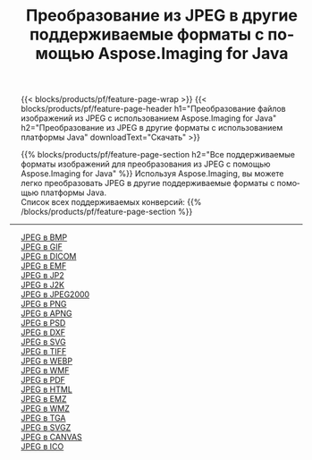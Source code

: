 ﻿---
title: Преобразование из JPEG в другие поддерживаемые форматы с помощью Aspose.Imaging for Java 
weight: 3920
url: /ru/java/conversion/from/jpeg 
lang: ru
langdirlevel: 2
locales: zh-hans,ja,it,ru,de,es,fr,nl,id,lt,pl,pt,vi,tr,ko,zh-hant,ar,hi,th,sv,cs,uk,he
description: Используя Aspose.Imaging, вы можете легко конвертировать из JPEG в другие форматы, используя платформу Java.
---

{{< blocks/products/pf/feature-page-wrap >}}
{{< blocks/products/pf/feature-page-header h1="Преобразование файлов изображений из JPEG с использованием Aspose.Imaging for Java" h2="Преобразование из JPEG в другие форматы с использованием платформы Java" downloadText="Скачать" >}}


{{% blocks/products/pf/feature-page-section  h2="Все поддерживаемые форматы изображений для преобразования из JPEG с помощью Aspose.Imaging for Java" %}}
Используя Aspose.Imaging, вы можете легко преобразовать JPEG в другие поддерживаемые форматы с помощью платформы Java.
<br/>
Список всех поддерживаемых конверсий:
{{% /blocks/products/pf/feature-page-section %}}
<div class="container-fluid productfamilypage bg-gray">
    <div class="convertypes bg-gray agp-content section">
        <div class="container">
		<hr style="margin-left:-20px;"/>
		<div class="row other-converters">
		    <div class='col-md-2 other-converter remove-lp remove-rp'><a href="/imaging/ru/java/conversion/jpeg-to-bmp" >JPEG в BMP</a></div><div class='col-md-2 other-converter remove-lp remove-rp'><a href="/imaging/ru/java/conversion/jpeg-to-gif" >JPEG в GIF</a></div><div class='col-md-2 other-converter remove-lp remove-rp'><a href="/imaging/ru/java/conversion/jpeg-to-dicom" >JPEG в DICOM</a></div><div class='col-md-2 other-converter remove-lp remove-rp'><a href="/imaging/ru/java/conversion/jpeg-to-emf" >JPEG в EMF</a></div><div class='col-md-2 other-converter remove-lp remove-rp'><a href="/imaging/ru/java/conversion/jpeg-to-jp2" >JPEG в JP2</a></div><div class='col-md-2 other-converter remove-lp remove-rp'><a href="/imaging/ru/java/conversion/jpeg-to-j2k" >JPEG в J2K</a></div><div class='col-md-2 other-converter remove-lp remove-rp'><a href="/imaging/ru/java/conversion/jpeg-to-jpeg2000" >JPEG в JPEG2000</a></div><div class='col-md-2 other-converter remove-lp remove-rp'><a href="/imaging/ru/java/conversion/jpeg-to-png" >JPEG в PNG</a></div><div class='col-md-2 other-converter remove-lp remove-rp'><a href="/imaging/ru/java/conversion/jpeg-to-apng" >JPEG в APNG</a></div><div class='col-md-2 other-converter remove-lp remove-rp'><a href="/imaging/ru/java/conversion/jpeg-to-psd" >JPEG в PSD</a></div><div class='col-md-2 other-converter remove-lp remove-rp'><a href="/imaging/ru/java/conversion/jpeg-to-dxf" >JPEG в DXF</a></div><div class='col-md-2 other-converter remove-lp remove-rp'><a href="/imaging/ru/java/conversion/jpeg-to-svg" >JPEG в SVG</a></div><div class='col-md-2 other-converter remove-lp remove-rp'><a href="/imaging/ru/java/conversion/jpeg-to-tiff" >JPEG в TIFF</a></div><div class='col-md-2 other-converter remove-lp remove-rp'><a href="/imaging/ru/java/conversion/jpeg-to-webp" >JPEG в WEBP</a></div><div class='col-md-2 other-converter remove-lp remove-rp'><a href="/imaging/ru/java/conversion/jpeg-to-wmf" >JPEG в WMF</a></div><div class='col-md-2 other-converter remove-lp remove-rp'><a href="/imaging/ru/java/conversion/jpeg-to-pdf" >JPEG в PDF</a></div><div class='col-md-2 other-converter remove-lp remove-rp'><a href="/imaging/ru/java/conversion/jpeg-to-html" >JPEG в HTML</a></div><div class='col-md-2 other-converter remove-lp remove-rp'><a href="/imaging/ru/java/conversion/jpeg-to-emz" >JPEG в EMZ</a></div><div class='col-md-2 other-converter remove-lp remove-rp'><a href="/imaging/ru/java/conversion/jpeg-to-wmz" >JPEG в WMZ</a></div><div class='col-md-2 other-converter remove-lp remove-rp'><a href="/imaging/ru/java/conversion/jpeg-to-tga" >JPEG в TGA</a></div><div class='col-md-2 other-converter remove-lp remove-rp'><a href="/imaging/ru/java/conversion/jpeg-to-svgz" >JPEG в SVGZ</a></div><div class='col-md-2 other-converter remove-lp remove-rp'><a href="/imaging/ru/java/conversion/jpeg-to-canvas" >JPEG в CANVAS</a></div><div class='col-md-2 other-converter remove-lp remove-rp'><a href="/imaging/ru/java/conversion/jpeg-to-ico" >JPEG в ICO</a></div>
                </div>
        </div>
    </div>
</div>
<br/>

